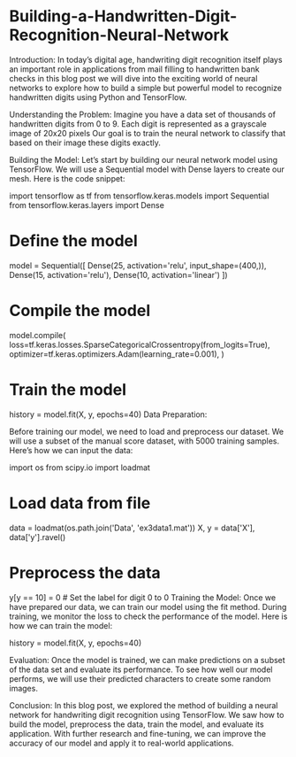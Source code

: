 # Building-a-Handwritten-Digit-Recognition-Neural-Network

Introduction:
In today’s digital age, handwriting digit recognition itself plays an important role in applications from mail filling to handwritten bank checks in this blog post we will dive into the exciting world of neural networks to explore how to build a simple but powerful model to recognize handwritten digits using Python and TensorFlow.

Understanding the Problem:
Imagine you have a data set of thousands of handwritten digits from 0 to 9. Each digit is represented as a grayscale image of 20x20 pixels Our goal is to train the neural network to classify that based on their image these digits exactly.

Building the Model:
Let’s start by building our neural network model using TensorFlow. We will use a Sequential model with Dense layers to create our mesh. Here is the code snippet:

import tensorflow as tf
from tensorflow.keras.models import Sequential
from tensorflow.keras.layers import Dense
# Define the model
model = Sequential([
 Dense(25, activation='relu', input_shape=(400,)),
 Dense(15, activation='relu'),
 Dense(10, activation='linear')
])
# Compile the model
model.compile(
 loss=tf.keras.losses.SparseCategoricalCrossentropy(from_logits=True),
 optimizer=tf.keras.optimizers.Adam(learning_rate=0.001),
)
# Train the model
history = model.fit(X, y, epochs=40)
Data Preparation:


Before training our model, we need to load and preprocess our dataset. We will use a subset of the manual score dataset, with 5000 training samples. Here’s how we can input the data:

import os
from scipy.io import loadmat
# Load data from file
data = loadmat(os.path.join('Data', 'ex3data1.mat'))
X, y = data['X'], data['y'].ravel()
# Preprocess the data
y[y == 10] = 0  # Set the label for digit 0 to 0
Training the Model:
Once we have prepared our data, we can train our model using the fit method. During training, we monitor the loss to check the performance of the model. Here is how we can train the model:

history = model.fit(X, y, epochs=40)


Evaluation:
Once the model is trained, we can make predictions on a subset of the data set and evaluate its performance. To see how well our model performs, we will use their predicted characters to create some random images.

Conclusion:
In this blog post, we explored the method of building a neural network for handwriting digit recognition using TensorFlow. We saw how to build the model, preprocess the data, train the model, and evaluate its application. With further research and fine-tuning, we can improve the accuracy of our model and apply it to real-world applications.
